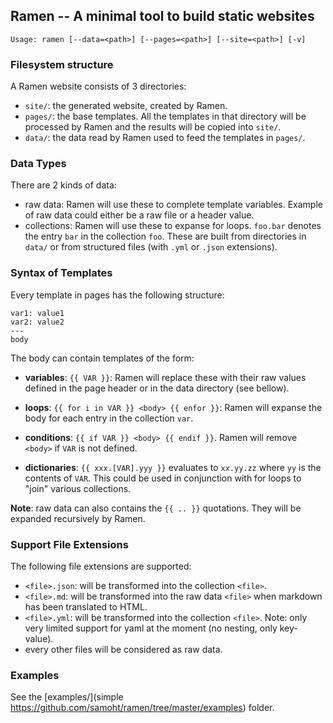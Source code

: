 ## Ramen -- A minimal tool to build static websites

```
Usage: ramen [--data=<path>] [--pages=<path>] [--site=<path>] [-v]
```

### Filesystem structure

A Ramen website consists of 3 directories:

- `site/`: the generated website, created by Ramen.
- `pages/`: the base templates. All the templates in that directory
  will be processed by Ramen and the results will be copied into `site/`.
- `data/`: the data read by Ramen used to feed the templates in `pages/`.

### Data Types

There are 2 kinds of data:

- raw data: Ramen will use these to complete template variables. Example of raw
  data could either be a raw file or a header value.
- collections: Ramen will use these to expanse for loops. `foo.bar` denotes
  the entry `bar` in the collection `foo`. These are built from directories
  in `data/` or from structured files (with `.yml` or `.json` extensions).

### Syntax of Templates

Every template in pages has the following structure:

```
var1: value1
var2: value2
---
body
```

The body can contain templates of the form:

- **variables**: `{{ VAR }}`: Ramen will replace these with their raw
  values defined in the page header or in the data directory (see
  bellow).

- **loops**: `{{ for i in VAR }} <body> {{ enfor }}`: Ramen will
  expanse the body for each entry in the collection `var`.

- **conditions**: `{{ if VAR }} <body> {{ endif }}`. Ramen will remove
  `<body>` if `VAR` is not defined.

- **dictionaries**: `{{ xxx.[VAR].yyy }}` evaluates to `xx.yy.zz`
  where `yy` is the contents of `VAR`. This could be used in
  conjunction with for loops to "join" various collections.

__Note__: raw data can also contains the `{{ .. }}` quotations. They will be
expanded recursively by Ramen.

### Support File Extensions

The following file extensions are supported:

- `<file>.json`: will be transformed into the collection `<file>`.
- `<file>.md`: will be transformed into the raw data `<file>` when markdown has
  been translated to HTML.
- `<file>.yml`: will be transformed into the collection `<file>`. Note: only
   very limited support for yaml at the moment (no nesting, only key-value).
- every other files will be considered as raw data.

### Examples

See the [examples/](simple https://github.com/samoht/ramen/tree/master/examples)
folder.
